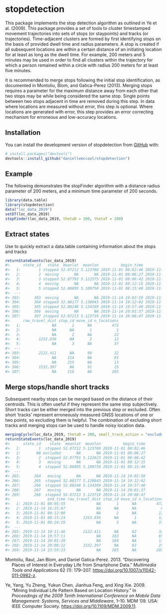 
<!-- README.md is generated from README.Rmd. Please edit that file -->

# stopdetection

<!-- badges: start -->
<!-- badges: end -->

This package implements the stop detection algorithm as outlined in Ye
et al. (2009). This package provides a set of tools to cluster
timestamped movement trajectories into sets of stops (or staypoints) and
tracks (or trajectories). Time-adjacent clusters are formed by first
identifying stops on the basis of provided dwell time and radius
parameters. A stop is created if all subsequent locations are within a
certain distance of an initiating location for at least as long as the
dwell time. For example, 200 meters and 5 minutes may be used in order
to find all clusters within the trajectory for which a person remained
within a circle with radius 200 meters for at least five minutes.

It is recommended to merge stops following the initial stop
identification, as documented in Montoliu, Blom, and Gatica-Perez
(2013). Merging stops requires a parameter for the maximum distance away
from each other that two stops may be while being considered the same
stop. Single points between two stops adjacent in time are removed
during this step. In data where locations are measured without error,
this step is optional. Where locations are generated with error, this
step provides an error correcting mechanism for erroneous and
low-accuracy locations.

## Installation

You can install the development version of stopdetection from
[GitHub](https://github.com/) with:

``` r
# install.packages("devtools")
devtools::install_github("daniellemccool/stopdetection")
```

## Example

The following demonstrates the stopFinder algorithm with a distance
radius parameter of 200 meters, and a minimum time parameter of 200
seconds.

``` r
library(data.table)
library(stopdetection)
data("loc_data_2019")
setDT(loc_data_2019)
stopFinder(loc_data_2019, thetaD = 200, thetaT = 200)
```

## Extract states

Use to quickly extract a data.table containing information about the
stops and tracks

``` r
returnStateEvents(loc_data_2019)
#>      state_id   state  meanlat  meanlon          begin_time            end_time
#>   1:        1 stopped 52.07212 5.123760 2019-11-01 00:02:46 2019-11-01 08:05:55
#>   2:        2  moving       NA       NA 2019-11-01 08:06:27 2019-11-01 08:06:27
#>   3:        3 stopped 52.07793 5.122575 2019-11-01 08:06:42 2019-11-01 08:12:00
#>   4:        4  moving       NA       NA 2019-11-01 08:12:15 2019-11-01 08:15:24
#>   5:        5 stopped 52.08895 5.109750 2019-11-01 08:15:40 2019-11-01 08:24:29
#>  ---                                                                           
#> 303:      303  moving       NA       NA 2019-11-14 19:02:59 2019-11-14 19:11:46
#> 304:      304 stopped 52.08177 5.138043 2019-11-14 19:12:02 2019-11-14 19:57:11
#> 305:      305 stopped 52.08248 5.134109 2019-11-14 19:57:40 2019-11-14 20:01:20
#> 306:      306  moving       NA       NA 2019-11-14 20:01:37 2019-11-14 20:08:32
#> 307:      307 stopped 52.07213 5.123719 2019-11-14 20:08:47 2019-11-14 23:59:23
#>      raw_travel_dist stop_id move_id n_locations
#>   1:              NA       1      NA         472
#>   2:              NA      NA       1           1
#>   3:              NA       2      NA          22
#>   4:        1253.036      NA       2          12
#>   5:              NA       3      NA          37
#>  ---                                            
#> 303:        2122.411      NA      90          32
#> 304:              NA     214      NA          65
#> 305:              NA     215      NA          13
#> 306:        1532.397      NA      91          25
#> 307:              NA     216      NA         205
```

## Merge stops/handle short tracks

Subsequent nearby stops can be merged based on the distance of their
centroids. This is often useful if they represent the same stop
subjectively. Short tracks can be either merged into the previous stop
or excluded. Often short ‘tracks’ represent erroneously measured GNSS
locations of one or two points, so excluding them is helpful. The
combination of excluding short tracks and merging stops can be used to
handle noisy location data.

``` r
mergingCycle(loc_data_2019, thetaD = 200, small_track_action = "exclude")
returnStateEvents(loc_data_2019)
#>      state_id    state  meanlat  meanlon          begin_time
#>   1:        1  stopped 52.07212 5.123760 2019-11-01 00:02:46
#>   2:       NA excluded       NA       NA 2019-11-01 08:06:27
#>   3:        2  stopped 52.07791 5.122623 2019-11-01 08:06:42
#>   4:        3   moving       NA       NA 2019-11-01 08:12:15
#>   5:        4  stopped 52.08895 5.109750 2019-11-01 08:15:40
#>  ---                                                        
#> 265:      264   moving       NA       NA 2019-11-14 19:02:59
#> 266:      265  stopped 52.08177 5.138043 2019-11-14 19:12:02
#> 267:      266  stopped 52.08248 5.134109 2019-11-14 19:57:40
#> 268:      267   moving       NA       NA 2019-11-14 20:01:37
#> 269:      268  stopped 52.07213 5.123719 2019-11-14 20:08:47
#>                 end_time raw_travel_dist stop_id move_id n_locations
#>   1: 2019-11-01 08:05:55              NA       1      NA         472
#>   2: 2019-11-14 16:25:07              NA      NA      NA           8
#>   3: 2019-11-01 08:12:00              NA       2      NA          22
#>   4: 2019-11-01 08:15:24        1253.036      NA       1          12
#>   5: 2019-11-01 08:24:29              NA       3      NA          37
#>  ---                                                                
#> 265: 2019-11-14 19:11:46        2122.411      NA      82          32
#> 266: 2019-11-14 19:57:11              NA     183      NA          65
#> 267: 2019-11-14 20:01:20              NA     184      NA          13
#> 268: 2019-11-14 20:08:32        1532.397      NA      83          25
#> 269: 2019-11-14 23:59:23              NA     185      NA         205
```

<div id="refs" class="references csl-bib-body hanging-indent">

<div id="ref-Montoliu2013-tb" class="csl-entry">

Montoliu, Raul, Jan Blom, and Daniel Gatica-Perez. 2013. “Discovering
Places of Interest in Everyday Life from Smartphone Data.” *Multimedia
Tools and Applications* 62 (1): 179–207.
<https://doi.org/10.1007/s11042-011-0982-z>.

</div>

<div id="ref-Ye2009-dv" class="csl-entry">

Ye, Yang, Yu Zheng, Yukun Chen, Jianhua Feng, and Xing Xie. 2009.
“Mining Individual Life Pattern Based on Location History.” In
*Proceedings of the 2009 Tenth International Conference on Mobile Data
Management: Systems, Services and Middleware*, 1–10. MDM ’09. USA: IEEE
Computer Society. <https://doi.org/10.1109/MDM.2009.11>.

</div>

</div>
